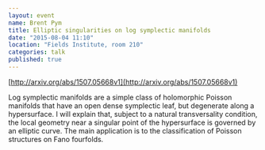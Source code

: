 ```yaml
---
layout: event
name: Brent Pym
title: Elliptic singularities on log symplectic manifolds
date: "2015-08-04 11:10"
location: "Fields Institute, room 210"
categories: talk
published: true
---
```


[http://arxiv.org/abs/1507.05668v1](http://arxiv.org/abs/1507.05668v1)

Log symplectic manifolds are a simple class of holomorphic Poisson manifolds that have an open dense symplectic leaf, but degenerate along a hypersurface.  I will explain that, subject to a natural transversality condition, the local geometry near a singular point of the hypersurface is governed by an elliptic curve.  The main application is to the classification of Poisson structures on Fano fourfolds.
